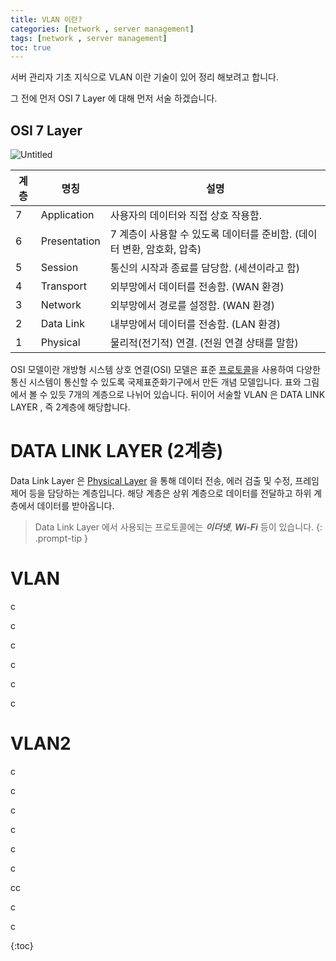 ```yaml
---
title: VLAN 이란?
categories: [network , server management]
tags: [network , server management]
toc: true
---
```


서버 관리자 기초 지식으로 VLAN 이란 기술이 있어 정리 해보려고 합니다.

그 전에 먼저 OSI 7 Layer 에 대해 먼저 서술 하겠습니다.

## OSI 7 Layer

![Untitled](https://github.com/LikeLion-at-DGU/2024-simba-3-Dandelion/assets/107533165/c47b5bcd-73f3-458a-8c90-8bc12c927307)

| **계층** | **명칭**     | **설명**                                                     |
| -------- | ------------ | ------------------------------------------------------------ |
| 7        | Application  | 사용자의 데이터와 직접 상호 작용함.                          |
| 6        | Presentation | 7 계층이 사용할 수 있도록 데이터를 준비함. (데이터 변환, 암호화, 압축) |
| 5        | Session      | 통신의 시작과 종료를 담당함. (세션이라고 함)                 |
| 4        | Transport    | 외부망에서 데이터를 전송함. (WAN 환경)                       |
| 3        | Network      | 외부망에서 경로를 설정함. (WAN 환경)                         |
| 2        | Data Link    | 내부망에서 데이터를 전송함. (LAN 환경)                       |
| 1        | Physical     | 물리적(전기적) 연결. (전원 연결 상태를 말함)                 |

OSI 모델이란 개방형 시스템 상호 연결(OSI) 모델은 표준 [프로토콜](https://www.cloudflare.com/learning/network-layer/what-is-a-protocol/)을 사용하여 다양한 통신 시스템이 통신할 수 있도록 국제표준화기구에서 만든 개념 모델입니다. 표와 그림에서 볼 수 있듯 7개의 계층으로 나뉘어 있습니다. 뒤이어 서술할 VLAN 은 DATA LINK LAYER , 즉 2계층에 해당합니다.

# DATA LINK LAYER (2계층)

Data Link Layer 은 [Physical Layer](https://en.wikipedia.org/wiki/Physical_layer) 을 통해 데이터 전송, 에러 검출 및 수정, 프레임 제어 등을 담당하는 계층입니다. 해당 계층은 상위 계층으로 데이터를 전달하고 하위 계층에서 데이터를 받아옵니다.

> Data Link Layer 에서 사용되는 프로토콜에는 ***이더넷***, ***Wi-Fi*** 등이 있습니다.
{: .prompt-tip }

# VLAN

c

c

c

c

c

c

# VLAN2

c

c

c

c

c

c

cc

c

c

{:toc}

